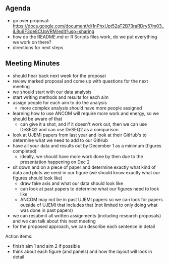 ## Agenda
- go over proposal: https://docs.google.com/document/d/1nPhxUpt52aT2B73raRDry57m03_jL8u9F3de8CUpVRM/edit?usp=sharing
- how do the README.md or R Scripts files work, do we put everything we work on there?
- directions for next steps

## Meeting Minutes
- should hear back next week for the proposal
- review marked proposal and come up with questions for the next meeting
- we should start with our data analysis
- start writing methods and results for each aim
- assign people for each aim to do the analysis
  - more complex analysis should have more people assigned
- learning how to use ANCOM will require more work and energy, so we should be aware of that
  - can give it a shot, and if it doesn't work out, then we can use DeSEQ2 and can use DeSEQ2 as a comparison
- look at UJEMI papers from last year and look at their GitHub's to determine what we need to add to our GitHub
- have all your data and results out by December 1 as a minimum (figures completed)
  - ideally, we should have more work done by then due to the presentation happening on Dec 2
- sit down and on a piece of paper and determine exactly what kind of data and plots we need in our figure (we should know exactly what our figures should look like)
  - draw fake axis and what our data should look like
  - can look at past papers to determine what our figures need to look like
  - ANCOM may not be in past UJEMI papers so we can look for papers outside of UJEMI that includes that (not limited to only doing what was done in past papers)
- we can resubmit all written assignments (including research proposals) and we can talk about this next meeting
- for the proposed approach, we can describe each sentence in detail

Action items:
- finish aim 1 and aim 2 if possible
- think about each figure (and panels) and how the layout will look in detail
